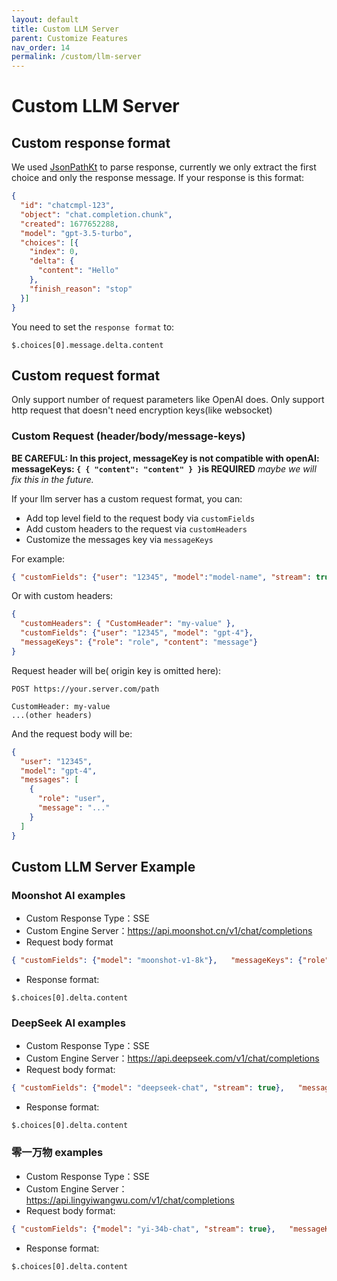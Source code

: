 ```yaml
---
layout: default
title: Custom LLM Server
parent: Customize Features
nav_order: 14
permalink: /custom/llm-server
---
```


# Custom LLM Server

## Custom response format

We used [JsonPathKt](https://github.com/codeniko/JsonPathKt) to parse response,
currently we only extract the first choice and only the response message.
If your response is this format: 

```json
{
  "id": "chatcmpl-123",
  "object": "chat.completion.chunk",
  "created": 1677652288,
  "model": "gpt-3.5-turbo",
  "choices": [{
    "index": 0,
    "delta": {
      "content": "Hello"
    },
    "finish_reason": "stop"
  }]
}
```
You need to set the `response format` to:

```text
$.choices[0].message.delta.content
```

## Custom request format

Only support number of request parameters like OpenAI does.
Only support http request that doesn't need encryption keys(like websocket)

### Custom Request (header/body/message-keys)

**BE CAREFUL: In this project, messageKey is not compatible with openAI: messageKeys: `{ { "content": "content" } }`is REQUIRED** *maybe we will fix this in the future.*

If your llm server has a custom request format, you can:

- Add top level field to the request body via `customFields`
- Add custom headers to the request via `customHeaders`
- Customize the messages key via `messageKeys`

For example:

```json
{ "customFields": {"user": "12345", "model":"model-name", "stream": true},  "messageKeys": { "content": "content" }}
```

Or with custom headers:

```json
{
  "customHeaders": { "CustomHeader": "my-value" },
  "customFields": {"user": "12345", "model": "gpt-4"},
  "messageKeys": {"role": "role", "content": "message"}
}
```

Request header will be( origin key is omitted here):

```http-request
POST https://your.server.com/path

CustomHeader: my-value
...(other headers)
```

And the request body will be:

```json
{
  "user": "12345",
  "model": "gpt-4",
  "messages": [
    {
      "role": "user",
      "message": "..."
    }
  ]
}
```

## Custom LLM Server Example

### Moonshot AI examples

- Custom Response Type：SSE
- Custom Engine Server：https://api.moonshot.cn/v1/chat/completions 
- Request body format
```json
{ "customFields": {"model": "moonshot-v1-8k"},   "messageKeys": {"role": "role", "content": "content"} }
```
- Response format:
```
$.choices[0].delta.content 
```

### DeepSeek AI examples

- Custom Response Type：SSE
- Custom Engine Server：https://api.deepseek.com/v1/chat/completions
- Request body format:
```json
{ "customFields": {"model": "deepseek-chat", "stream": true},   "messageKeys": {"role": "role", "content": "content"} }
```
- Response format: 
```
$.choices[0].delta.content 
```

### 零一万物 examples

- Custom Response Type：SSE
- Custom Engine Server：https://api.lingyiwangwu.com/v1/chat/completions
- Request body format:
```json
{ "customFields": {"model": "yi-34b-chat", "stream": true},   "messageKeys": {"role": "role", "content": "content"} }
```
- Response format: 
```
$.choices[0].delta.content 
```

